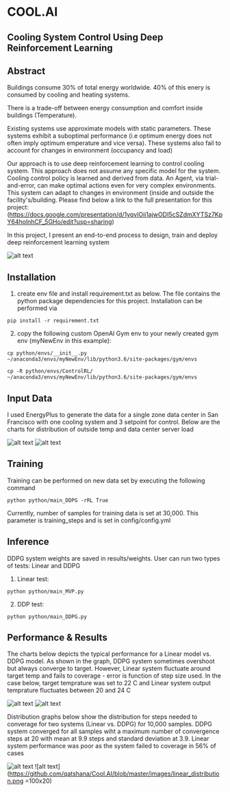 
# COOL.AI
## Cooling System Control Using Deep Reinforcement Learning


## Abstract



Buildings consume 30% of total energy worldwide. 40% of this enery is consumed by cooling 
and heating systems. 

There is a trade-off between energy consumption and comfort inside buildings (Temperature). 

Existing systems use approximate models with static parameters. These systems exhibit a suboptimal performance (i.e optimum energy does not often imply optimum emperature and vice versa). These systems also fail to account for changes in environment (occupancy and load)


Our approach is to use deep reinforcement learning to control cooling system. This approach does not assume any specific model for the system. Cooling control policy is learned and derived from data. An Agent, via trial-and-error, can make optimal actions even for very complex environments. This system can adapt to changes in environment (inside and outside the facility's/building. Please find below a link to the full presentation for this project: (https://docs.google.com/presentation/d/1yqvlOii1ajwODI5cSZdmXYTSz7KpY64holnhCF_5GHo/edit?usp=sharing)

In this project, I present an end-to-end process to design, train and deploy deep reinforcement learning system 

![alt text](https://github.com/qatshana/Cool.AI/blob/master/images/End-to-End-System.png)

## Installation

1) create env file and install requirement.txt as below. The file contains the python package dependencies for this project. Installation can be performed via

```
pip install -r requirement.txt
```

2) copy the following custom OpenAI Gym env to your newly created gym env (myNewEnv in this example):

```
cp python/envs/__init__.py ~/anaconda3/envs/myNewEnv/lib/python3.6/site-packages/gym/envs

cp -R python/envs/ControlRL/ ~/anaconda3/envs/myNewEnv/lib/python3.6/site-packages/gym/envs
```

## Input Data
I used EnergyPlus to generate the data for a single zone data center in San Francisco with one cooling system and 3 setpoint for control. Below are the charts for distribution of outside temp and data center server load

![alt text](https://github.com/qatshana/Cool.AI/blob/master/images/OutsideTemp.png)
![alt text](https://github.com/qatshana/Cool.AI/blob/master/images/ITU_Load.png)

## Training

Training can be performed on new data set by executing the following command

```
python python/main_DDPG -rRL True

```

Currently, number of samples for training data is set at 30,000. This parameter is training_steps and is set in config/config.yml 


## Inference
DDPG system weights are saved in results/weights. User can run two types of tests: Linear and DDPG

1) Linear test:

```
python python/main_MVP.py
```

2) DDP test:

```
python python/main_DDPG.py
```

## Performance & Results
The charts below depicts the typical performance for a Linear model vs. DDPG model. As shown in the graph, DDPG system sometimes overshoot but always converge to target. However, Linear system fluctuate around target temp and fails to coverage - error is function of step size used. In the case below, target temprature was set to 22 C and Linear system output temprature fluctuates between 20 and 24 C

![alt text](https://github.com/qatshana/Cool.AI/blob/master/images/ddpg_overshoot.png)
![alt text](https://github.com/qatshana/Cool.AI/blob/master/images/linear_fluctuate_1.png)

Distribution graphs below show the distribution for steps needed to converage for two systems (Linear vs. DDPG) for 10,000 samples. DDPG system converged for all samples wiht a maximum number of convergence steps at 20 with mean at 9.9 steps and standard deviation at 3.9. Linear system performance was poor as the system failed to coverage in 56% of cases 

![alt text](https://github.com/qatshana/Cool.AI/blob/master/images/DDPG_distribution.png)
![alt text](https://github.com/qatshana/Cool.AI/blob/master/images/linear_distribution.png =100x20)


